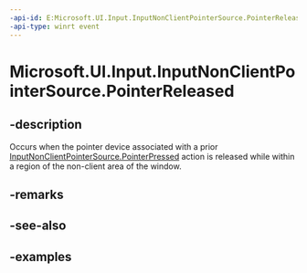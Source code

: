 ```yaml
---
-api-id: E:Microsoft.UI.Input.InputNonClientPointerSource.PointerReleased
-api-type: winrt event
---
```


# Microsoft.UI.Input.InputNonClientPointerSource.PointerReleased

<!--
public event Windows.Foundation.TypedEventHandler<Microsoft.UI.Input.InputNonClientPointerSource,Microsoft.UI.Input.NonClientPointerEventArgs> PointerReleased;
-->

## -description

Occurs when the pointer device associated with a prior [InputNonClientPointerSource.PointerPressed](inputnonclientpointersource_pointerpressed.md) action is released while within a region of the non-client area of the window.

## -remarks

## -see-also

## -examples
